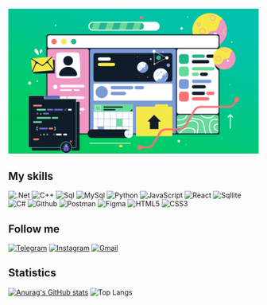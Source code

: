 ![Header](https://github.com/12ed3e34dw/12ed3e34dw/blob/main/assert/Tproger____12_-_____%20—%20копия.png)


## My skills
![.Net](https://img.shields.io/badge/-Framework-090909?style=for-the-badge&logo=.net&logocolor=dba50f)
![C++](https://img.shields.io/badge/-C++-090909?style=for-the-badge&logo=C&logocolor=ad820c)
![Sql](https://img.shields.io/badge/-Sql-090909?style=for-the-badge&logo=mysql&logocolor=ad820c)
![MySql](https://img.shields.io/badge/-MySql-090909?style=for-the-badge&logo=mysql&logocolor=ad820c)
![Python](https://img.shields.io/badge/-Python-090909?style=for-the-badge&logo=Python&logocolor=ad820c)
![JavaScript](https://img.shields.io/badge/-JavaScript-090909?style=for-the-badge&logo=JavaScript&logocolor=ad820c)
![React](https://img.shields.io/badge/-React-090909?style=for-the-badge&logo=React&logocolor=ad820c)
![Sqllite](https://img.shields.io/badge/-Sqllite-090909?style=for-the-badge&logo=MYSql&logocolor=ad820c)
![C#](https://img.shields.io/badge/-C%23-090909?style=for-the-badge&logo=c-sharp&logoColor=white)
![Github](https://img.shields.io/badge/-GITHUB-090909?style=for-the-badge&logo=GITHUB&logoColor=white)
![Postman](https://img.shields.io/badge/-POSTMAN-090909?style=for-the-badge&logo=POSTMAN&logoColor=white)
![Figma](https://img.shields.io/badge/-Figma-090909?style=for-the-badge&logo=Figma&logoColor=white)
![HTML5](https://img.shields.io/badge/-HTML5-090909?style=for-the-badge&logo=HTML5&logoColor=white)
![CSS3](https://img.shields.io/badge/-CSS3-090909?style=for-the-badge&logo=CSS3&logoColor=white)

 ## Follow me
[![Telegram](https://img.shields.io/badge/-Telegram-090909?style=for-the-badge&logo=Telegram&logocolor=ad820c)](https://web.telegram.org/a/)
[![Instagram](https://img.shields.io/badge/-Instagram-090909?style=for-the-badge&logo=Instagram&logocolor=ad820c)](https://www.instagram.com/v1ad78?igsh=amtsNWZiYm5mbWJs)
[![Gmail](https://img.shields.io/badge/-Gmail-090909?style=for-the-badge&logo=Gmail&logocolor=ad820c)](https://mail.google.com/mail/u/0/?hl=ru#inbox?compose=DmwnWstqxPlxZpSRQrVthkpGdkqghNsHdDnrTmwZXtdnDvKPPLXJqdtBRnctcTzcjwslfmjGKpqQ)

 
  ## Statistics
[![Anurag's GitHub stats](https://github-readme-stats.vercel.app/api?username=12ed3e34dw&show_icons=true)](https://github.com/anuraghazra/github-readme-stats)
![Top Langs](https://github-readme-stats.vercel.app/api/top-langs/?username=12ed3e34dw&exclude_repo=github-readme-stats,anuraghazra.github.io)